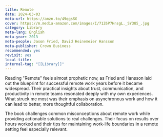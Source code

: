 ```yaml
---
title: Remote
date: 2024-03-03
meta-url: https://amzn.to/49qgsSG
cover: https://m.media-amazon.com/images/I/71Z6P7HnsgL._SY385_.jpg
category: Library
meta-lang: English
meta-year: 2013
meta-people: Jason Fried, David Heinemeier Hansson
meta-publisher: Crown Business
recommended: yes
revisit: yes
local-title: 
internal-tag: "[[Library]]"
---
```

Reading "Remote" feels almost prophetic now, as Fried and Hansson laid out the blueprint for successful remote work years before it became widespread. Their practical insights about trust, communication, and productivity in remote teams resonated deeply with my own experiences. What struck me most was their emphasis on asynchronous work and how it can lead to better, more thoughtful collaboration.

The book challenges common misconceptions about remote work while providing actionable solutions to real challenges. Their focus on results over hours worked and their tips for maintaining work-life boundaries in a remote setting feel especially relevant.